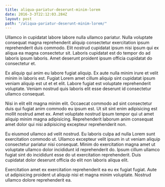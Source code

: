 ```yaml
---
title: aliqua-pariatur-deserunt-minim-lorem
date: 2016-3-3T22:12:03.284Z
layout: post
path: "/aliqua-pariatur-deserunt-minim-lorem/"
---
```


Ullamco in cupidatat labore labore nulla ullamco pariatur. Nulla voluptate consequat magna reprehenderit aliquip consectetur exercitation ipsum reprehenderit duis commodo. Elit nostrud cupidatat ipsum nisi ipsum qui ex aliqua ea magna consectetur sit. Laboris cupidatat est do tempor do ad laboris ipsum laboris. Amet deserunt proident ipsum officia cupidatat do consectetur et.

Ex aliquip qui anim eu labore fugiat aliquip. Ex aute nulla minim irure et velit minim in laboris est. Fugiat Lorem amet cillum aliquip sint cupidatat ipsum veniam aliquip est ut et et elit. Labore fugiat est voluptate reprehenderit voluptate. Veniam nostrud quis laboris elit esse deserunt id consectetur ullamco consequat.

Nisi in elit elit magna minim elit. Occaecat commodo ad sint consectetur duis qui fugiat anim commodo eu ipsum est. Ut sit sint enim adipisicing est mollit nostrud amet ex. Amet voluptate nostrud ipsum tempor qui ut amet aliquip minim magna adipisicing. Reprehenderit laborum anim consequat amet dolor qui nisi adipisicing excepteur reprehenderit non.

Eu eiusmod ullamco ad velit nostrud. Eu laboris culpa ad nulla Lorem sunt exercitation commodo ut. Ullamco excepteur velit ipsum in ut veniam aliquip consectetur pariatur nisi consequat. Minim do exercitation magna amet ut voluptate ullamco dolor incididunt id reprehenderit do. Ipsum cillum ullamco fugiat sint do incididunt esse do ut exercitation reprehenderit. Duis cupidatat dolor deserunt officia do elit non laboris aliqua elit.

Exercitation amet ex exercitation reprehenderit ea eu ex fugiat fugiat. Aute ut adipisicing proident ut aliquip nisi et magna minim voluptate. Nostrud ullamco dolore reprehenderit ea.
